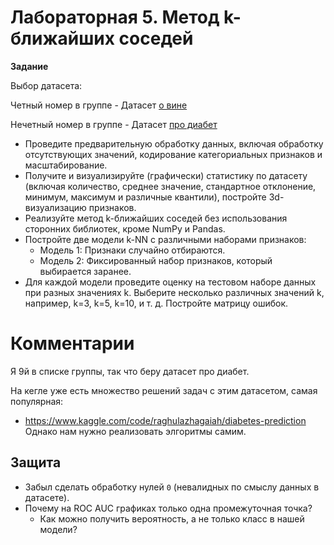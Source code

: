 # Лабораторная 5. **Метод k-ближайших соседей**

**Задание**

Выбор датасета:

Четный номер в группе - Датасет [о вине](https://www.kaggle.com/datasets/davorbudimir/winedataset)

Нечетный номер в группе - Датасет [про диабет](https://www.kaggle.com/datasets/abdallamahgoub/diabetes/data)

- Проведите предварительную обработку данных, включая обработку отсутствующих
  значений, кодирование категориальных признаков и масштабирование.
- Получите и визуализируйте (графически) статистику по датасету (включая
  количество, среднее значение, стандартное отклонение, минимум, максимум и
  различные квантили), постройте 3d-визуализацию признаков.
- Реализуйте метод k-ближайших соседей без использования сторонних библиотек,
  кроме NumPy и Pandas.
- Постройте две модели k-NN с различными наборами признаков:
    - Модель 1: Признаки случайно отбираются.
    - Модель 2: Фиксированный набор признаков, который выбирается заранее.
- Для каждой модели проведите оценку на тестовом наборе данных при разных
  значениях k. Выберите несколько различных значений k, например, k=3, k=5,
  k=10, и т. д. Постройте матрицу ошибок. 

# Комментарии

Я 9й в списке группы, так что беру датасет про диабет.

На кегле уже есть множество решений задач с этим датасетом, самая популярная:
- https://www.kaggle.com/code/raghulazhagaiah/diabetes-prediction
Однако нам нужно реализовать элгоритмы самим.

## Защита

- Забыл сделать обработку нулей `0` (невалидных по смыслу данных в датасете).
- Почему на ROC AUC графиках только одна промежуточная точка?
  - Как можно получить вероятность, а не только класс в нашей модели?